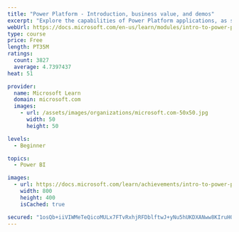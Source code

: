 ```yaml
---
title: "Power Platform - Introduction, business value, and demos"
excerpt: "Explore the capabilities of Power Platform applications, as seen in demonstrations and customer case studies."
webUrl: https://docs.microsoft.com/en-us/learn/modules/intro-to-power-platform-mba/
type: course
price: Free
length: PT35M
ratings:
  count: 3827
  average: 4.7397437
heat: 51

provider:
  name: Microsoft Learn
  domain: microsoft.com
  images:
    - url: /assets/images/organizations/microsoft.com-50x50.jpg
      width: 50
      height: 50

levels:
  - Beginner

topics:
  - Power BI

images:
  - url: https://docs.microsoft.com/learn/achievements/intro-to-power-platform-social.png
    width: 800
    height: 400
    isCached: true

secured: "1osQb+iiVIWMeTeQicoMULx7FTvRxhjRFDblftwJ+yNu5hUKDXANww8KIruH024k7+HXqUT93AgsLZ1jtbSmwIXxyjo4kRrPyiBnzRVJG/MD1qatnm76tewUdQ6NCC3pir8K7vfkaPta3Jem95QRqGJ5QdpGcqs3ke1ZvWlS4MGGZgBTfaAREN9K00lqMVnNOrHj1ly4xu3JPEWHmUK3BHc/klDWjjb2w2WBZHyQCrrip9vmxJLyUPltM8OokwAy9WlH4CBUoMJnkvqndVLWwEniJc7gSKosxxXqU2oTROJVCqNy3XYzic8ZnAuF0RLnJNGJuvcF6FrRx/tqunskBPN1nPaV5kb2ShQQB0SWJnwZBlYAd232gORZlPj/+6WueopuN4LiWyzxu4t2iX7wbt+W5QBV8MxO6yEIDug0bN4=;eDkdgFFtiNyz02IOedJ3DQ=="
---
```


